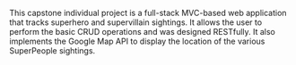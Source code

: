 This capstone individual project is a full-stack MVC-based web application that tracks superhero and supervillain sightings.  It allows the user to perform the basic CRUD operations and was designed RESTfully.  It also implements the Google Map API to display the location of the various SuperPeople sightings.
